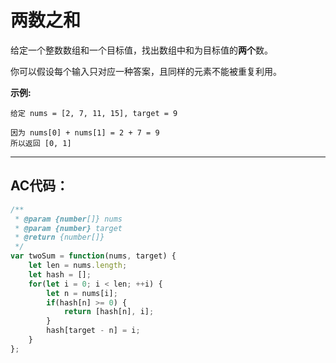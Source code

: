 # 两数之和

给定一个整数数组和一个目标值，找出数组中和为目标值的**两个**数。

你可以假设每个输入只对应一种答案，且同样的元素不能被重复利用。

**示例:**

```
给定 nums = [2, 7, 11, 15], target = 9

因为 nums[0] + nums[1] = 2 + 7 = 9
所以返回 [0, 1]
```

---

## **AC代码：**

```js
/**
 * @param {number[]} nums
 * @param {number} target
 * @return {number[]}
 */
var twoSum = function(nums, target) {
    let len = nums.length;
    let hash = [];
    for(let i = 0; i < len; ++i) {
        let n = nums[i];
        if(hash[n] >= 0) {
            return [hash[n], i];
        }
        hash[target - n] = i;
    }
};
```



